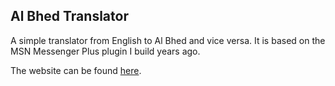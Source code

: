 ## Al Bhed Translator
A simple translator from English to Al Bhed and vice versa. It is based on the MSN Messenger Plus plugin I build years ago.

The website can be found [here](https://www.albhedtranslator.com).